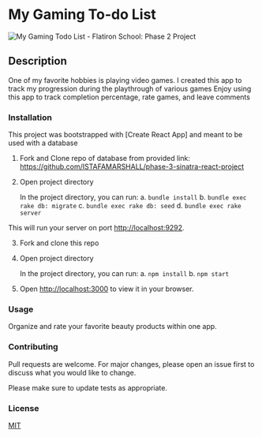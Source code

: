 # My Gaming To-do List

![My Gaming Todo List - Flatiron School: Phase 2 Project](https://i.makeagif.com/media/11-16-2022/HSC4pN.gif)

## Description

One of my favorite hobbies is playing video games.
I created this app to track my progression during the playthrough of various games
Enjoy using this app to track completion percentage, rate games, and leave comments

### Installation

This project was bootstrapped with [Create React App] and meant to be used with a database

1. Fork and Clone repo of database from provided
   link: https://github.com/ISTAFAMARSHALL/phase-3-sinatra-react-project

2. Open project directory

    In the project directory, you can run:
        a. `bundle install`
        b. `bundle exec rake db: migrate`
        c. `bundle exec rake db: seed`
        d. `bundle exec rake server`

This will run your server on port
[http://localhost:9292](http://localhost:9292).

3. Fork and clone this repo

4. Open project directory

    In the project directory, you can run:
        a. `npm install`
        b. `npm start`

5. Open [http://localhost:3000](http://localhost:3000) to view it in your browser.

### Usage

Organize and rate your favorite beauty products within one app.

### Contributing

Pull requests are welcome. For major changes, please open an issue first to discuss what you would like to change.

Please make sure to update tests as appropriate.

### License

[MIT](https://choosealicense.com/licenses/mit/)
